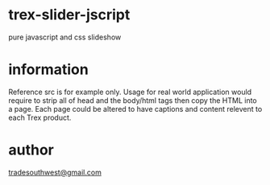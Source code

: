 # trex-slider-jscript
pure javascript and css slideshow

# information
Reference src is for example only. Usage for real world application would require to strip all of head and the body/html tags then copy the HTML into a page. Each page could be altered to have captions and content relevent to each Trex product.

# author
tradesouthwest@gmail.com

